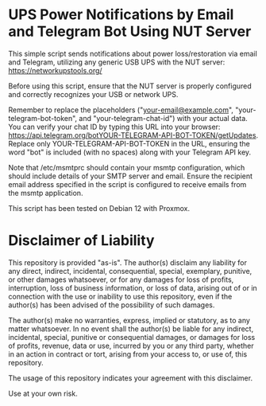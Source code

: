 # UPS Power Notifications by Email and Telegram Bot Using NUT Server

This simple script sends notifications about power loss/restoration via email and Telegram, utilizing any generic USB UPS with the NUT server: https://networkupstools.org/

Before using this script, ensure that the NUT server is properly configured and correctly recognizes your USB or network UPS.

Remember to replace the placeholders ("your-email@example.com", "your-telegram-bot-token", and "your-telegram-chat-id") with your actual data. You can verify your chat ID by typing this URL into your browser: https://api.telegram.org/botYOUR-TELEGRAM-API-BOT-TOKEN/getUpdates. Replace only YOUR-TELEGRAM-API-BOT-TOKEN in the URL, ensuring the word "bot" is included (with no spaces) along with your Telegram API key.

Note that /etc/msmtprc should contain your msmtp configuration, which should include details of your SMTP server and email. Ensure the recipient email address specified in the script is configured to receive emails from the msmtp application.

This script has been tested on Debian 12 with Proxmox.


# Disclaimer of Liability

This repository is provided "as-is". The author(s) disclaim any liability for any direct, indirect, incidental, consequential, special, exemplary, punitive, or other damages whatsoever, or for any damages for loss of profits, interruption, loss of business information, or loss of data, arising out of or in connection with the use or inability to use this repository, even if the author(s) has been advised of the possibility of such damages. 

The author(s) make no warranties, express, implied or statutory, as to any matter whatsoever. In no event shall the author(s) be liable for any indirect, incidental, special, punitive or consequential damages, or damages for loss of profits, revenue, data or use, incurred by you or any third party, whether in an action in contract or tort, arising from your access to, or use of, this repository.

The usage of this repository indicates your agreement with this disclaimer. 

Use at your own risk.
